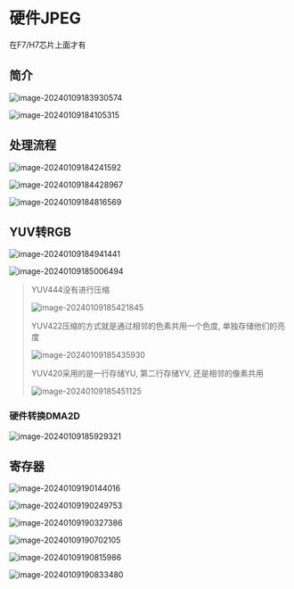 # 硬件JPEG

在F7/H7芯片上面才有

## 简介

![image-20240109183930574](https://picture-01-1316374204.cos.ap-beijing.myqcloud.com/image/202401091839641.png)

![image-20240109184105315](https://picture-01-1316374204.cos.ap-beijing.myqcloud.com/image/202401091841401.png)

## 处理流程

![image-20240109184241592](https://picture-01-1316374204.cos.ap-beijing.myqcloud.com/image/202401091842655.png)

![image-20240109184428967](https://picture-01-1316374204.cos.ap-beijing.myqcloud.com/image/202401091844052.png)

![image-20240109184816569](https://picture-01-1316374204.cos.ap-beijing.myqcloud.com/image/202401091848643.png)

## YUV转RGB

![image-20240109184941441](https://picture-01-1316374204.cos.ap-beijing.myqcloud.com/image/202401091849507.png)

![image-20240109185006494](https://picture-01-1316374204.cos.ap-beijing.myqcloud.com/image/202401091850559.png)

> YUV444没有进行压缩
>
> ![image-20240109185421845](https://picture-01-1316374204.cos.ap-beijing.myqcloud.com/image/202401091854925.png)
>
> YUV422压缩的方式就是通过相邻的色素共用一个色度, 单独存储他们的亮度
>
> ![image-20240109185435930](https://picture-01-1316374204.cos.ap-beijing.myqcloud.com/image/202401091854991.png)
>
> YUV420采用的是一行存储YU, 第二行存储YV, 还是相邻的像素共用
>
> ![image-20240109185451125](https://picture-01-1316374204.cos.ap-beijing.myqcloud.com/image/202401091854180.png)

### 硬件转换DMA2D

![image-20240109185929321](https://picture-01-1316374204.cos.ap-beijing.myqcloud.com/image/202401091859395.png)

## 寄存器

![image-20240109190144016](https://picture-01-1316374204.cos.ap-beijing.myqcloud.com/image/202401091901065.png)

![image-20240109190249753](https://picture-01-1316374204.cos.ap-beijing.myqcloud.com/image/202401091902826.png)

![image-20240109190327386](https://picture-01-1316374204.cos.ap-beijing.myqcloud.com/image/202401091903449.png)

![image-20240109190702105](https://picture-01-1316374204.cos.ap-beijing.myqcloud.com/image/202401091907188.png)

![image-20240109190815986](https://picture-01-1316374204.cos.ap-beijing.myqcloud.com/image/202401091908053.png)

![image-20240109190833480](https://picture-01-1316374204.cos.ap-beijing.myqcloud.com/image/202401091908557.png)

